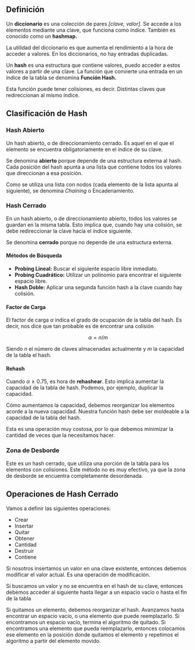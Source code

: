 ## Definición

Un **diccionario** es una colección de pares *[clave, valor]*. Se accede a los elementos mediante una clave, que funciona como índice. También es conocido como un **hashmap.**

La utilidad del diccionario es que aumenta el rendimiento a la hora de acceder a valores. En los diccionarios, no hay entradas duplicadas.

Un **hash** es una estructura que contiene valores, puedo acceder a estos valores a partir de una clave. La función que convierte una entrada en un índice de la tabla se denomina **Función Hash.**

Esta función puede tener colisiones, es decir. Distintas claves que redireccionan al mismo índice.

## Clasificación de Hash

### Hash Abierto

Un hash abierto, o de direccionamiento cerrado. Es aquel en el que el elemento se encuentra obligatoriamente en el índice de su clave.

Se denomina **abierto** porque depende de una estructura externa al hash. Cada posición del hash apunta a una lista que contiene todos los valores que direccionan a esa posición.

Como se utiliza una lista con nodos (cada elemento de la lista apunta al siguiente), se denomina *Chaining* o Encadenamiento.

### Hash Cerrado

En un hash abierto, o de direccionamiento abierto, todos los valores se guardan en la misma tabla. Esto implica que, cuando hay una colisión, se debe redireccionar la clave hacia el índice siguiente.

Se denomina **cerrado** porque no depende de una estructura externa.

#### Métodos de Búsqueda

- **Probing Lineal:** Buscar el siguiente espacio libre inmediato.
- **Probing Cuadrático:** Utilizar un polinomio para encontrar el siguiente espacio libre.
- **Hash Doble:** Aplicar una segunda función hash a la clave cuando hay colisión.

#### Factor de Carga

El factor de carga $\alpha$ indica el grado de ocupación de la tabla del hash. Es decir, nos dice que tan probable es de encontrar una colisión

$$
\alpha = n/m
$$

Siendo $n$ el número de claves almacenadas actualmente y $m$ la capacidad de la tabla el hash.

#### Rehash

Cuando $\alpha ≥ 0.75$, es hora de **rehashear**. Esto implica aumentar la capacidad de la tabla de hash. Podemos, por ejemplo, duplicar la capacidad.

Cómo aumentamos la capacidad, debemos reorganizar los elementos acorde a la nueva capacidad. Nuestra función hash debe ser moldeable a la capacidad de la tabla del hash.

Esta es una operación muy costosa, por lo que debemos minimizar la cantidad de veces que la necesitamos hacer.

### Zona de Desborde

Este es un hash cerrado, que utiliza una porción de la tabla para los elementos con colisiones. Este método no es muy efectivo, ya que la zona de desborde se encuentra completamente desordenada.

## Operaciones de Hash Cerrado

Vamos a definir las siguientes operaciones:

- Crear
- Insertar
- Quitar
- Obtener
- Cantidad
- Destruir
- Contiene

Si nosotros insertamos un valor en una clave existente, entonces debemos modificar el valor actual. Es una operación de modificación.

Si buscamos un valor y no se encuentra en el hash de su clave, entonces debemos acceder al siguiente hasta llegar a un espacio vacío o hasta el fin de la tabla

Si quitamos un elemento, debemos reorganizar el hash. Avanzamos hasta encontrar un espacio vacío, o una elemento que puede reemplazarlo. Si encontramos un espacio vacío, termina el algoritmo de quitado. Si encontramos una elemento que pueda reemplazarlo, entonces colocamos ese elemento en la posición donde quitamos el elemento y repetimos el algoritmo a partir del elemento movido.
